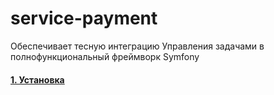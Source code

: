 # service-payment

Обеспечивает тесную интеграцию Управления задачами в полнофункциональный фреймворк Symfony

#### [1. Установка](docs/install_ru)
